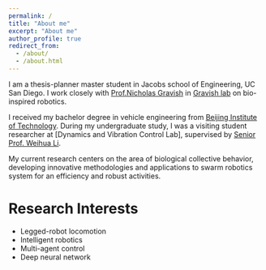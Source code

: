```yaml
---
permalink: /
title: "About me"
excerpt: "About me"
author_profile: true
redirect_from: 
  - /about/
  - /about.html
---
```


I am a thesis-planner master student in Jacobs school of Engineering, UC San Diego. I work closely with [Prof.Nicholas Gravish](https://scholar.google.com/citations?user=AEWTj-4AAAAJ&hl=zh-CN) in [Gravish lab](http://gravishlab.ucsd.edu/index.html) on bio-inspired robotics. 

I received my bachelor degree in vehicle engineering from [Beijing Institute of Technology](http://english.bit.edu.cn/). During my undergraduate study, I was a visiting student researcher at [Dynamics and Vibration Control Lab], supervised by [Senior Prof. Weihua Li](https://scholars.uow.edu.au/display/weihua_li). 

My current research centers on the area of biological collective behavior, developing innovative methodologies and applications to swarm robotics system for an efficiency and robust activities. 


Research Interests
======
* Legged-robot locomotion
* Intelligent robotics
* Multi-agent control
* Deep neural network
